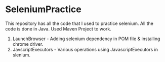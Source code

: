 # SeleniumPractice
This repository has all the code that I used to practice selenium.
All the code is done in Java.
Used Maven Project to work.

1. LaunchBrowser - Adding selenium dependency in POM file & installing chrome driver.
2. JavscriptExecutors - Various operations using JavascriptExecutors in slenium.
